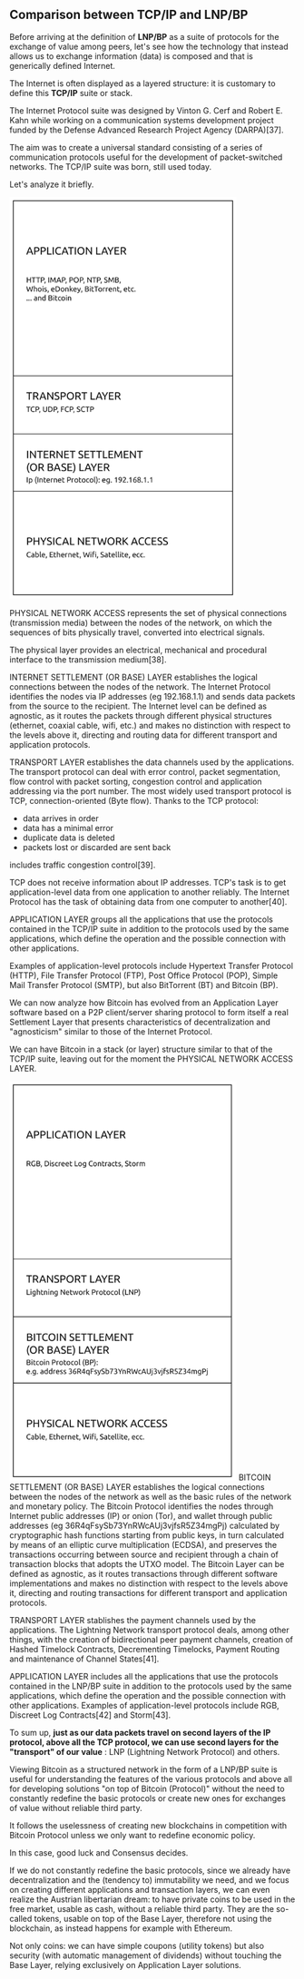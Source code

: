 ## Comparison between TCP/IP and LNP/BP ##

Before arriving at the definition of **LNP/BP** as a suite of protocols for the exchange of value among peers, let&#39;s see how the technology that instead allows us to exchange information (data) is composed and that is generically defined Internet.

The Internet is often displayed as a layered structure: it is customary to define this **TCP/IP** suite or stack.

The Internet Protocol suite was designed by Vinton G. Cerf and Robert E. Kahn while working on a communication systems development project funded by the Defense Advanced Research Project Agency (DARPA)[37].

The aim was to create a universal standard consisting of a series of communication protocols useful for the development of packet-switched networks. The TCP/IP suite was born, still used today.

Let&#39;s analyze it briefly.

<img src="images/tcp%20layers.jpg" width="400" alt="tcp layer">

PHYSICAL NETWORK ACCESS represents the set of physical connections (transmission media) between the nodes of the network, on which the sequences of bits physically travel, converted into electrical signals.

The physical layer provides an electrical, mechanical and procedural interface to the transmission medium[38].

INTERNET SETTLEMENT (OR BASE) LAYER establishes the logical connections between the nodes of the network. The Internet Protocol identifies the nodes via IP addresses (eg 192.168.1.1) and sends data packets from the source to the recipient. The Internet level can be defined as agnostic, as it routes the packets through different physical structures (ethernet, coaxial cable, wifi, etc.) and makes no distinction with respect to the levels above it, directing and routing data for different transport and application protocols.

TRANSPORT LAYER establishes the data channels used by the applications. The transport protocol can deal with error control, packet segmentation, flow control with packet sorting, congestion control and application addressing via the port number. The most widely used transport protocol is TCP, connection-oriented (Byte flow). Thanks to the TCP protocol:

- data arrives in order
- data has a minimal error
- duplicate data is deleted
- packets lost or discarded are sent back

includes traffic congestion control[39].

TCP does not receive information about IP addresses. TCP&#39;s task is to get application-level data from one application to another reliably. The Internet Protocol has the task of obtaining data from one computer to another[40].

APPLICATION LAYER groups all the applications that use the protocols contained in the TCP/IP suite in addition to the protocols used by the same applications, which define the operation and the possible connection with other applications.

Examples of application-level protocols include Hypertext Transfer Protocol (HTTP), File Transfer Protocol (FTP), Post Office Protocol (POP), Simple Mail Transfer Protocol (SMTP), but also BitTorrent (BT) and Bitcoin (BP).

We can now analyze how Bitcoin has evolved from an Application Layer software based on a P2P client/server sharing protocol to form itself a real Settlement Layer that presents characteristics of decentralization and &quot;agnosticism&quot; similar to those of the Internet Protocol.

We can have Bitcoin in a stack (or layer) structure similar to that of the TCP/IP suite, leaving out for the moment the PHYSICAL NETWORK ACCESS LAYER.

<img src="images/LNP%20layers.jpg" width="400" alt="tcp layer">
BITCOIN SETTLEMENT (OR BASE) LAYER establishes the logical connections between the nodes of the network as well as the basic rules of the network and monetary policy. The Bitcoin Protocol identifies the nodes through Internet public addresses (IP) or onion (Tor), and wallet through public addresses (eg 36R4qFsySb73YnRWcAUj3vjfsR5Z34mgPj) calculated by cryptographic hash functions starting from public keys, in turn calculated by means of an elliptic curve multiplication (ECDSA), and preserves the transactions occurring between source and recipient through a chain of transaction blocks that adopts the UTXO model.
 The Bitcoin Layer can be defined as agnostic, as it routes transactions through different software implementations and makes no distinction with respect to the levels above it, directing and routing transactions for different transport and application protocols.

TRANSPORT LAYER stablishes the payment channels used by the applications. The Lightning Network transport protocol deals, among other things, with the creation of bidirectional peer payment channels, creation of Hashed Timelock Contracts, Decrementing Timelocks, Payment Routing and maintenance of Channel States[41].

APPLICATION LAYER includes all the applications that use the protocols contained in the LNP/BP suite in addition to the protocols used by the same applications, which define the operation and the possible connection with other applications.
 Examples of application-level protocols include RGB, Discreet Log Contracts[42] and Storm[43].

To sum up, **just as our data packets travel on second layers of the IP protocol, above all the TCP protocol, we can use second layers for the &quot;transport&quot; of our value** : LNP (Lightning Network Protocol) and others.

Viewing Bitcoin as a structured network in the form of a LNP/BP suite is useful for understanding the features of the various protocols and above all for developing solutions &quot;on top of Bitcoin (Protocol)&quot; without the need to constantly redefine the basic protocols or create new ones for exchanges of value without reliable third party.

It follows the uselessness of creating new blockchains in competition with Bitcoin Protocol unless we only want to redefine economic policy.

In this case, good luck and Consensus decides.

If we do not constantly redefine the basic protocols, since we already have decentralization and the (tendency to) immutability we need, and we focus on creating different applications and transaction layers, we can even realize the Austrian libertarian dream: to have private coins to be used in the free market, usable as cash, without a reliable third party. They are the so-called tokens, usable on top of the Base Layer, therefore not using the blockchain, as instead happens for example with Ethereum.

Not only coins: we can have simple coupons (utility tokens) but also security (with automatic management of dividends) without touching the Base Layer, relying exclusively on Application Layer solutions.
